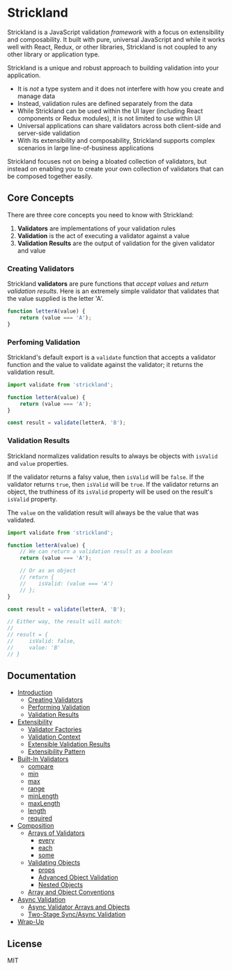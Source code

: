 # Strickland

Strickland is a JavaScript validation _framework_ with a focus on extensibility and composability. It built with pure, universal JavaScript and while it works well with React, Redux, or other libraries, Strickland is not coupled to any other library or application type.

Strickland is a unique and robust approach to building validation into your application.

* It is *not* a type system and it does not interfere with how you create and manage data
* Instead, validation rules are defined separately from the data
* While Strickland can be used within the UI layer (including React components or Redux modules), it is not limited to use within UI
* Universal applications can share validators across both client-side and server-side validation
* With its extensibility and composability, Strickland supports complex scenarios in large line-of-business applications

Strickland focuses not on being a bloated collection of validators, but instead on enabling you to create your own collection of validators that can be composed together easily.

## Core Concepts

There are three core concepts you need to know with Strickland:

1. **Validators** are implementations of your validation rules
2. **Validation** is the act of executing a validator against a value
3. **Validation Results** are the output of validation for the given validator and value

### Creating Validators

Strickland **validators** are pure functions that *accept values* and *return validation results*. Here is an extremely simple validator that validates that the value supplied is the letter 'A'.

``` jsx
function letterA(value) {
    return (value === 'A');
}
```

### Perfoming Validation

Strickland's default export is a `validate` function that accepts a validator function and the value to validate against the validator; it returns the validation result.

``` jsx
import validate from 'strickland';

function letterA(value) {
    return (value === 'A');
}

const result = validate(letterA, 'B');
```

### Validation Results

Strickland normalizes validation results to always be objects with `isValid` and `value` properties.

If the validator returns a falsy value, then `isValid` will be `false`. If the validator returns `true`, then `isValid` will be `true`. If the validator returns an object, the truthiness of its `isValid` property will be used on the result's `isValid` property.

The `value` on the validation result will always be the value that was validated.

``` jsx
import validate from 'strickland';

function letterA(value) {
    // We can return a validation result as a boolean
    return (value === 'A');

    // Or as an object
    // return {
    //    isValid: (value === 'A')
    // };
}

const result = validate(letterA, 'B');

// Either way, the result will match:
//
// result = {
//     isValid: false,
//     value: 'B'
// }
```

## Documentation

* [Introduction](/docs/Introduction/README.md)
    * [Creating Validators](/docs/Introduction/Validators.md)
    * [Performing Validation](/docs/Introduction/Validation.md)
    * [Validation Results](/docs/Introduction/ValidationResults.md)
* [Extensibility](/docs/Extensibility/README.md)
    * [Validator Factories](/docs/Extensibility/ValidatorFactories.md)
    * [Validation Context](/docs/Extensibility/ValidationContext.md)
    * [Extensible Validation Results](/docs/Extensibility/ValidationResults.md)
    * [Extensibility Pattern](/docs/Extensibility/Pattern.md)
* [Built-In Validators](/docs/Validators/README.md)
    * [compare](/docs/Validators/compare.md)
    * [min](/docs/Validators/min.md)
    * [max](/docs/Validators/max.md)
    * [range](/docs/Validators/range.md)
    * [minLength](/docs/Validators/minLength.md)
    * [maxLength](/docs/Validators/maxLength.md)
    * [length](/docs/Validators/length.md)
    * [required](/docs/Validators/required.md)
* [Composition](/docs/Composition/README.md)
    * [Arrays of Validators](/docs/Composition/ArraysOfValidators.md)
        * [every](/docs/Composition/every.md)
        * [each](/docs/Composition/each.md)
        * [some](/docs/Composition/some.md)
    * [Validating Objects](/docs/Composition/ValidatingObjects.md)
        * [props](/docs/Composition/props.md)
        * [Advanced Object Validation](/docs/Composition/AdvancedObjectValidation.md)
        * [Nested Objects](/docs/Composition/NestedObjects.md)
    * [Array and Object Conventions](/docs/Composition/Conventions.md)
* [Async Validation](/docs/Async/README.md)
    * [Async Validator Arrays and Objects](/docs/Async/ValidatorArraysAndObjects.md)
    * [Two-Stage Sync/Async Validation](/docs/Async/TwoStageValidation.md)
* [Wrap-Up](/docs/WrapUp.md)

## License

MIT
